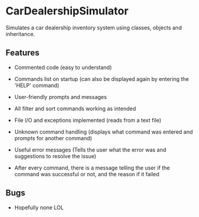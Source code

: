 # CarDealershipSimulator
Simulates a car dealership inventory system using classes, objects and inheritance.

## Features

- Commented code (easy to understand)

- Commands list on startup (can also be displayed again by entering the 'HELP' command)

- User-friendly prompts and messages

- All filter and sort commands working as intended

- File I/O and exceptions implemented (reads from a text file)

- Unknown command handling (displays what command was entered and prompts for another command)

- Useful error messages (Tells the user what the error was and suggestions to resolve the issue)

- After every command, there is a message telling the user if the command was successful or not, and the reason if it failed

## Bugs

- Hopefully none LOL
